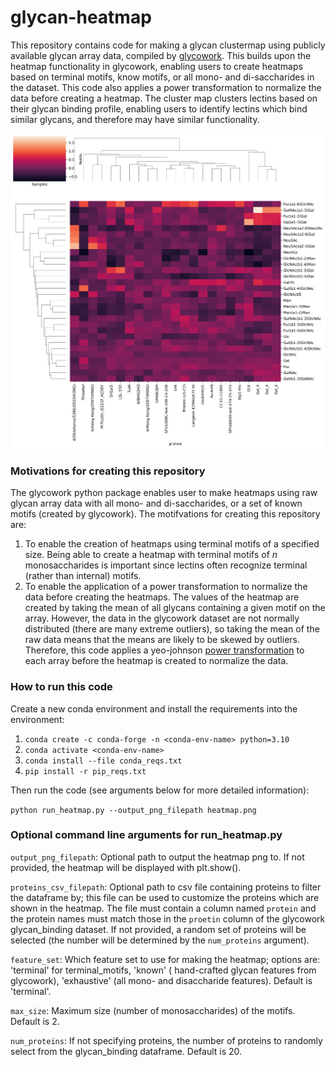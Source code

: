 # glycan-heatmap

This repository contains code for making a glycan clustermap using publicly available glycan array data, compiled by
[glycowork](https://bojarlab.github.io/glycowork/glycan_data.html). This builds upon the heatmap functionality in
glycowork, enabling users to create heatmaps based on terminal motifs, know motifs, or all mono- and di-saccharides in
the dataset. This code also applies a power transformation to normalize the data before creating a heatmap. The cluster 
map clusters lectins based on their glycan binding profile, enabling users to identify lectins which bind similar glycans, 
and therefore may have similar functionality.

![heatmap.png](heatmap.png)

### Motivations for creating this repository

The glycowork python package enables user to make heatmaps using raw glycan array data with all mono- and
di-saccharides, or a set of known motifs (created by glycowork). The motifvations for creating this repository are:

1. To enable the creation of heatmaps using terminal motifs of a specified size. Being able to create a heatmap with
   terminal motifs of _n_ monosaccharides is important since lectins often recognize terminal (rather than internal)
   motifs.
2. To enable the application of a power transformation to normalize the data before creating the heatmaps. The values of
   the heatmap are created by taking the mean of all glycans containing a given motif on the array. However, the data in
   the glycowork dataset are not normally distributed (there are many extreme outliers), so taking the mean of the raw
   data means that the means are likely to be skewed by outliers. Therefore, this code applies a
   yeo-johnson [power transformation](https://scikit-learn.org/stable/modules/generated/sklearn.preprocessing.PowerTransformer.html)
   to each array before the heatmap is created to normalize the data.

### How to run this code

Create a new conda environment and install the requirements into the environment:

1. `conda create -c conda-forge -n <conda-env-name> python=3.10`
2. `conda activate <conda-env-name>`
3. `conda install --file conda_reqs.txt`
4. `pip install -r pip_reqs.txt`

Then run the code (see arguments below for more detailed information):

`python run_heatmap.py --output_png_filepath heatmap.png`

### Optional command line arguments for run_heatmap.py

`output_png_filepath`: Optional path to output the heatmap png to. If not provided, the heatmap will be displayed with
plt.show().

`proteins_csv_filepath`: Optional path to csv file containing proteins to filter the dataframe by; this file can be used
to customize the proteins which are shown in the heatmap. The file must contain a column named `protein` and the protein
names must match those in the `proetin` column of the glycowork glycan_binding dataset. If not provided, a random set of
proteins will be selected (the number will be determined by the `num_proteins` argument).

`feature_set`: Which feature set to use for making the heatmap; options are: 'terminal' for terminal_motifs, 'known' (
hand-crafted glycan features from glycowork), 'exhaustive' (all mono- and disaccharide features). Default is 'terminal'.

`max_size`: Maximum size (number of monosaccharides) of the motifs. Default is 2.

`num_proteins`: If not specifying proteins, the number of proteins to randomly select from the glycan_binding
dataframe. Default is 20.


